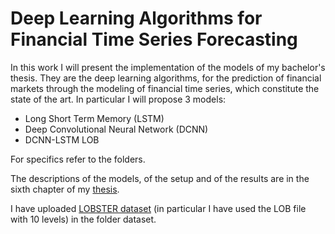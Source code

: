 # Deep Learning Algorithms for Financial Time Series Forecasting
In this work I will present the implementation of the models of my bachelor's thesis. They are the deep learning algorithms, for the prediction of financial markets through the modeling of financial time series, which constitute the state of the art.
In particular I will propose 3 models:
- Long Short Term Memory (LSTM) 
- Deep Convolutional Neural Network (DCNN)
- DCNN-LSTM LOB 

For specifics refer to the folders.

The descriptions of the models, of the setup and of the results are in the sixth chapter of my [thesis](https://drive.google.com/file/d/1XV1dv1LMLhbRa4Sqje2VDgv-HbcW_QfD/view?usp=sharing).

I have uploaded [LOBSTER dataset](https://lobsterdata.com/info/DataSamples.php) (in particular I have used the LOB file with 10 levels) in the folder dataset.
